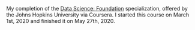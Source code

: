 My completion of the [Data Science: Foundation](https://www.coursera.org/specializations/jhu-data-science) specialization, offered by the Johns Hopkins University via Coursera. I started this course on March 1st, 2020 and finished it on May 27th, 2020.
